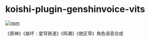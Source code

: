 # koishi-plugin-genshinvoice-vits

[![npm](https://img.shields.io/npm/v/koishi-plugin-genshinvoice-vits?style=flat-square)](https://www.npmjs.com/package/koishi-plugin-genshinvoice-vits)

《原神》《崩坏：星穹铁道》《鸣潮》《绝区零》角色语音合成